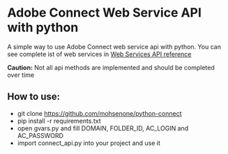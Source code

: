 # Adobe Connect Web Service API with python

A simple way to use Adobe Connect web service api with python.
You can see complete ist of web services in [Web Services API reference](https://helpx.adobe.com/adobe-connect/webservices/topics/action-reference.html)

**Caution:** Not all api methods are implemented and should be completed over time

## How to use:
- git clone https://github.com/mohsenone/python-connect
- pip install -r requirements.txt
- open gvars.py and fill DOMAIN, FOLDER_ID, AC_LOGIN and AC_PASSWORD
- import connect_api.py into your project and use it

